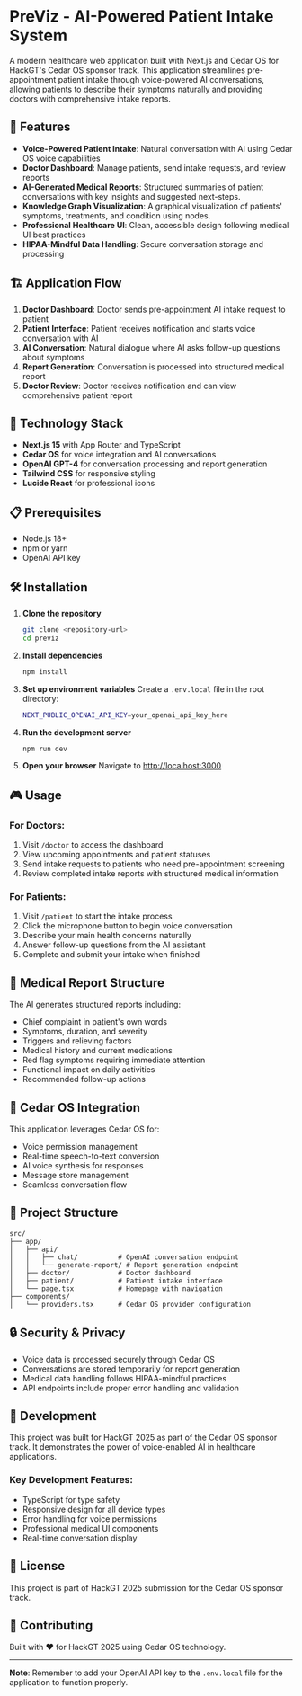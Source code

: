 # PreViz - AI-Powered Patient Intake System

A modern healthcare web application built with Next.js and Cedar OS for HackGT's Cedar OS sponsor track. This application streamlines pre-appointment patient intake through voice-powered AI conversations, allowing patients to describe their symptoms naturally and providing doctors with comprehensive intake reports.

## 🎯 Features

- **Voice-Powered Patient Intake**: Natural conversation with AI using Cedar OS voice capabilities
- **Doctor Dashboard**: Manage patients, send intake requests, and review reports
- **AI-Generated Medical Reports**: Structured summaries of patient conversations with key insights and suggested next-steps.
- **Knowledge Graph Visualization**: A graphical visualization of patients' symptoms, treatments, and condition using nodes.
- **Professional Healthcare UI**: Clean, accessible design following medical UI best practices
- **HIPAA-Mindful Data Handling**: Secure conversation storage and processing

## 🏗️ Application Flow

1. **Doctor Dashboard**: Doctor sends pre-appointment AI intake request to patient
2. **Patient Interface**: Patient receives notification and starts voice conversation with AI
3. **AI Conversation**: Natural dialogue where AI asks follow-up questions about symptoms
4. **Report Generation**: Conversation is processed into structured medical report
5. **Doctor Review**: Doctor receives notification and can view comprehensive patient report

## 🚀 Technology Stack

- **Next.js 15** with App Router and TypeScript
- **Cedar OS** for voice integration and AI conversations
- **OpenAI GPT-4** for conversation processing and report generation
- **Tailwind CSS** for responsive styling
- **Lucide React** for professional icons

## 📋 Prerequisites

- Node.js 18+ 
- npm or yarn
- OpenAI API key

## 🛠️ Installation

1. **Clone the repository**
   ```bash
   git clone <repository-url>
   cd previz
   ```

2. **Install dependencies**
   ```bash
   npm install
   ```

3. **Set up environment variables**
   Create a `.env.local` file in the root directory:
   ```bash
   NEXT_PUBLIC_OPENAI_API_KEY=your_openai_api_key_here
   ```

4. **Run the development server**
   ```bash
   npm run dev
   ```

5. **Open your browser**
   Navigate to [http://localhost:3000](http://localhost:3000)

## 🎮 Usage

### For Doctors:
1. Visit `/doctor` to access the dashboard
2. View upcoming appointments and patient statuses
3. Send intake requests to patients who need pre-appointment screening
4. Review completed intake reports with structured medical information

### For Patients:
1. Visit `/patient` to start the intake process
2. Click the microphone button to begin voice conversation
3. Describe your main health concerns naturally
4. Answer follow-up questions from the AI assistant
5. Complete and submit your intake when finished

## 🏥 Medical Report Structure

The AI generates structured reports including:
- Chief complaint in patient's own words
- Symptoms, duration, and severity
- Triggers and relieving factors
- Medical history and current medications
- Red flag symptoms requiring immediate attention
- Functional impact on daily activities
- Recommended follow-up actions

## 🔧 Cedar OS Integration

This application leverages Cedar OS for:
- Voice permission management
- Real-time speech-to-text conversion
- AI voice synthesis for responses
- Message store management
- Seamless conversation flow

## 📁 Project Structure

```
src/
├── app/
│   ├── api/
│   │   ├── chat/          # OpenAI conversation endpoint
│   │   └── generate-report/ # Report generation endpoint
│   ├── doctor/            # Doctor dashboard
│   ├── patient/           # Patient intake interface
│   └── page.tsx           # Homepage with navigation
├── components/
│   └── providers.tsx      # Cedar OS provider configuration
```

## 🔒 Security & Privacy

- Voice data is processed securely through Cedar OS
- Conversations are stored temporarily for report generation
- Medical data handling follows HIPAA-mindful practices
- API endpoints include proper error handling and validation

## 🚧 Development

This project was built for HackGT 2025 as part of the Cedar OS sponsor track. It demonstrates the power of voice-enabled AI in healthcare applications.

### Key Development Features:
- TypeScript for type safety
- Responsive design for all device types
- Error handling for voice permissions
- Professional medical UI components
- Real-time conversation display

## 📄 License

This project is part of HackGT 2025 submission for the Cedar OS sponsor track.

## 🤝 Contributing

Built with ❤️ for HackGT 2025 using Cedar OS technology.

---

**Note**: Remember to add your OpenAI API key to the `.env.local` file for the application to function properly.
